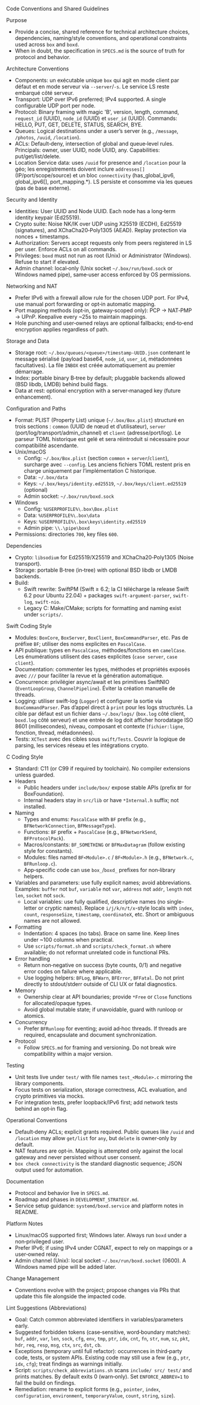 Code Conventions and Shared Guidelines

Purpose
- Provide a concise, shared reference for technical architecture choices, dependencies, naming/style conventions, and operational constraints used across `box` and `boxd`.
- When in doubt, the specification in `SPECS.md` is the source of truth for protocol and behavior.

Architecture Conventions
- Components: un exécutable unique `box` qui agit en mode client par défaut et en mode serveur via `--server`/`-s`. Le service LS reste embarqué côté serveur.
- Transport: UDP over IPv6 preferred; IPv4 supported. A single configurable UDP port per node.
- Protocol: Binary framing with magic 'B', version, length, command, `request_id` (UUID), `node_id` (UUID) et `user_id` (UUID). Commands: HELLO, PUT, GET, DELETE, STATUS, SEARCH, BYE.
- Queues: Logical destinations under a user’s server (e.g., `/message`, `/photos`, `/uuid`, `/location`).
- ACLs: Default‑deny, intersection of global and queue‑level rules. Principals: owner, user UUID, node UUID, any. Capabilities: put/get/list/delete.
- Location Service data: uses `/uuid` for presence and `/location` pour la géo; les enregistrements doivent inclure `addresses[]` (IP/port/scope/source) et un bloc `connectivity` (has_global_ipv6, global_ipv6[], port_mapping.*). LS persiste et consomme via les queues (pas de base externe).

Security and Identity
- Identities: User UUID and Node UUID. Each node has a long‑term identity keypair (Ed25519).
- Crypto suite: Noise NK/IK over UDP using X25519 (ECDH), Ed25519 (signatures), and XChaCha20‑Poly1305 (AEAD). Replay protection via nonces + timestamps.
- Authorization: Servers accept requests only from peers registered in LS per user. Enforce ACLs on all commands.
- Privileges: `boxd` must not run as root (Unix) or Administrator (Windows). Refuse to start if elevated.
- Admin channel: local‑only (Unix socket `~/.box/run/boxd.sock` or Windows named pipe), same‑user access enforced by OS permissions.

Networking and NAT
- Prefer IPv6 with a firewall allow rule for the chosen UDP port. For IPv4, use manual port forwarding or opt‑in automatic mapping.
- Port mapping methods (opt‑in, gateway‑scoped only): PCP → NAT‑PMP → UPnP. Keepalive every ~25s to maintain mappings.
- Hole punching and user‑owned relays are optional fallbacks; end‑to‑end encryption applies regardless of path.

Storage and Data
- Storage root: `~/.box/queues/<queue>/timestamp-UUID.json` contenant le message sérialisé (payload base64, `node_id`, `user_id`, métadonnées facultatives). La file `INBOX` est créée automatiquement au premier démarrage.
- Index: portable binary B‑tree by default; pluggable backends allowed (BSD libdb, LMDB) behind build flags.
- Data at rest: optional encryption with a server‑managed key (future enhancement).

Configuration and Paths
- Format: PLIST (Property List) unique (`~/.box/Box.plist`) structuré en trois sections : `common` (UUID de nœud et d’utilisateur), `server` (port/log/transport/admin_channel) et `client` (adresse/port/log). Le parseur TOML historique est gelé et sera réintroduit si nécessaire pour compatibilité ascendante.
- Unix/macOS
  - Config: `~/.box/Box.plist` (section `common` + `server`/`client`), surcharge avec `--config`. Les anciens fichiers TOML restent pris en charge uniquement par l’implémentation C historique.
  - Data: `~/.box/data`
  - Keys: `~/.box/keys/identity.ed25519`, `~/.box/keys/client.ed25519` (optional)
  - Admin socket: `~/.box/run/boxd.sock`
- Windows
  - Config: `%USERPROFILE%\.box\Box.plist`
  - Data: `%USERPROFILE%\.box\data`
  - Keys: `%USERPROFILE%\.box\keys\identity.ed25519`
  - Admin pipe: `\\.\pipe\boxd`
- Permissions: directories `700`, key files `600`.

Dependencies
- Crypto: `libsodium` for Ed25519/X25519 and XChaCha20‑Poly1305 (Noise transport).
- Storage: portable B‑tree (in‑tree) with optional BSD libdb or LMDB backends.
- Build:
  - Swift rewrite: SwiftPM (Swift ≥ 6.2; la CI télécharge la release Swift 6.2 pour Ubuntu 22.04) + packages `swift-argument-parser`, `swift-log`, `swift-nio`.
  - Legacy C: Make/CMake; scripts for formatting and naming exist under `scripts/`.

Swift Coding Style
- Modules: `BoxCore`, `BoxServer`, `BoxClient`, `BoxCommandParser`, etc. Pas de préfixe `BF`; utiliser des noms explicites en `PascalCase`.
- API publique: types en `PascalCase`, méthodes/fonctions en `camelCase`. Les énumérations utilisent des cases explicites (`case server`, `case client`).
- Documentation: commenter les types, méthodes et propriétés exposés avec `///` pour faciliter la revue et la génération automatique.
- Concurrence: privilégier async/await et les primitives SwiftNIO (`EventLoopGroup`, `ChannelPipeline`). Éviter la création manuelle de threads.
- Logging: utiliser swift-log (`Logger`) et configurer la sortie via `BoxCommandParser`. Pas d’appel direct à `print` pour les logs structurés. La cible par défaut est un fichier dans `~/.box/logs/` (`box.log` côté client, `boxd.log` côté serveur) et une entrée de log doit afficher horodatage ISO 8601 (millisecondes), niveau, composant et contexte (`fichier:ligne`, fonction, thread, métadonnées).
- Tests: `XCTest` avec des cibles sous `swift/Tests`. Couvrir la logique de parsing, les services réseau et les intégrations crypto.

C Coding Style
- Standard: C11 (or C99 if required by toolchain). No compiler extensions unless guarded.
- Headers
  - Public headers under `include/box/` expose stable APIs (prefix `BF` for BoxFoundation).
  - Internal headers stay in `src/lib` or have `*Internal.h` suffix; not installed.
- Naming
  - Types and enums: `PascalCase` with `BF` prefix (e.g., `BFNetworkConnection`, `BFMessageType`).
  - Functions: `BF` prefix + `PascalCase` (e.g., `BFNetworkSend`, `BFProtocolPack`).
  - Macros/constants: `BF_SOMETHING` or `BFMaxDatagram` (follow existing style for constants).
  - Modules: files named `BF<Module>.c` / `BF<Module>.h` (e.g., `BFNetwork.c`, `BFRunloop.c`).
  - App‑specific code can use `box_`/`boxd_` prefixes for non‑library helpers.
- Variables and parameters: use fully explicit names; avoid abbreviations. Examples: `buffer` not `buf`, `variable` not `var`, `address` not `addr`, `length` not `len`, `socket` not `sock`.
  - Local variables: use fully qualified, descriptive names (no single-letter or cryptic names). Replace `i/j/k/n/t/x`-style locals with `index`, `count`, `responseSize`, `timestamp`, `coordinateX`, etc. Short or ambiguous names are not allowed.
- Formatting
  - Indentation: 4 spaces (no tabs). Brace on same line. Keep lines under ~100 columns when practical.
  - Use `scripts/format.sh` and `scripts/check_format.sh` where available; do not reformat unrelated code in functional PRs.
- Error handling
  - Return non‑negative on success (byte counts, 0/1) and negative error codes on failure where applicable.
  - Use logging helpers: `BFLog`, `BFWarn`, `BFError`, `BFFatal`. Do not print directly to stdout/stderr outside of CLI UX or fatal diagnostics.
- Memory
  - Ownership clear at API boundaries; provide `*Free` or `Close` functions for allocated/opaque types.
  - Avoid global mutable state; if unavoidable, guard with runloop or atomics.
- Concurrency
  - Prefer `BFRunloop` for eventing; avoid ad‑hoc threads. If threads are required, encapsulate and document synchronization.
- Protocol
  - Follow `SPECS.md` for framing and versioning. Do not break wire compatibility within a major version.

Testing
- Unit tests live under `test/` with file names `test_<Module>.c` mirroring the library components.
- Focus tests on serialization, storage correctness, ACL evaluation, and crypto primitives via mocks.
- For integration tests, prefer loopback/IPv6 first; add network tests behind an opt‑in flag.

Operational Conventions
- Default‑deny ACLs; explicit grants required. Public queues like `/uuid` and `/location` may allow `get/list` for `any`, but `delete` is owner‑only by default.
- NAT features are opt‑in. Mapping is attempted only against the local gateway and never persisted without user consent.
- `box check connectivity` is the standard diagnostic sequence; JSON output used for automation.

Documentation
- Protocol and behavior live in `SPECS.md`.
- Roadmap and phases in `DEVELOPMENT_STRATEGY.md`.
- Service setup guidance: `systemd/boxd.service` and platform notes in README.

Platform Notes
- Linux/macOS supported first; Windows later. Always run `boxd` under a non‑privileged user.
- Prefer IPv6; if using IPv4 under CGNAT, expect to rely on mappings or a user‑owned relay.
- Admin channel (Unix): local socket `~/.box/run/boxd.socket` (0600). A Windows named pipe will be added later.

Change Management
- Conventions evolve with the project; propose changes via PRs that update this file alongside the impacted code.

Lint Suggestions (Abbreviations)
- Goal: Catch common abbreviated identifiers in variables/parameters early.
- Suggested forbidden tokens (case‑sensitive, word‑boundary matches): `buf`, `addr`, `var`, `len`, `sock`, `cfg`, `env`, `tmp`, `ptr`, `idx`, `cnt`, `fn`, `str`, `num`, `sz`, `pkt`, `hdr`, `req`, `resp`, `msg`, `ctx`, `src`, `dst`, `cb`.
- Exceptions (temporary until full refactor): occurrences in third‑party code, tests, or system APIs. Existing code may still use a few (e.g., `ptr`, `idx`, `cfg`); treat findings as warnings initially.
- Script: `scripts/check_abbreviations.sh` scans `include/ src/ test/` and prints matches. By default exits 0 (warn‑only). Set `ENFORCE_ABBREV=1` to fail the build on findings.
- Remediation: rename to explicit forms (e.g., `pointer`, `index`, `configuration`, `environment`, `temporaryValue`, `count`, `string`, `size`).
